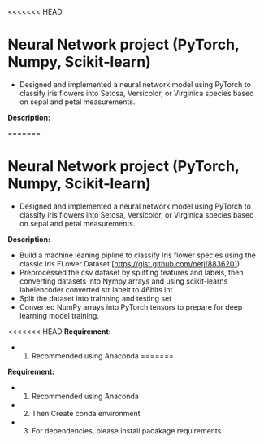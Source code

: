 <<<<<<< HEAD

# Neural Network project (PyTorch, Numpy, Scikit-learn)

- Designed and implemented a neural network model using PyTorch to classify iris flowers into Setosa, Versicolor, or Virginica species based on sepal and petal measurements.

**Description:**

=======
# Neural Network project (PyTorch, Numpy, Scikit-learn)
- Designed and implemented a neural network model using PyTorch to classify iris flowers into Setosa, Versicolor, or Virginica species based on sepal and petal measurements.
  
**Description:**
- Build a machine leaning pipline to classify Iris flower species using the classic Iris FLower Dataset [https://gist.github.com/netj/8836201)
- Preprocessed the csv dataset by splitting features and labels, then converting datasets into Nympy arrays and using scikit-learns labelencoder converted str labelt to 46bits int
- Split the dataset into trainning and testing set
- Converted NumPy arrays into PyTorch tensors to prepare for deep learning model training.

<<<<<<< HEAD
**Requirement:**

- 1. Recommended using Anaconda
=======

**Requirement:**

- 1. Recommended using Anaconda 
- 2. Then Create conda environment
- 3. For dependencies, please install pacakage requirements
